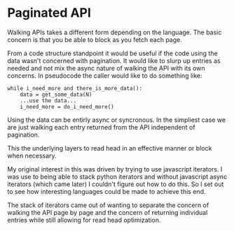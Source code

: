 Paginated API
=============

Walking APIs takes a different form depending on the language.  The basic
concern is that you be able to block as you fetch each page.

From a code structure standpoint it would be useful if the code using
the data wasn't concerned with pagination.  It would like to slurp
up entries as needed and not mix the async nature of walking the API
with its own concerns.  In pseudocode the caller would like to
do something like:

```
while i_need_more and there_is_more_data():
	data = get_some_data(N)
	...use the data...
	i_need_more = do_i_need_more()
```

Using the data can be entirly async or syncronous.  In the simpliest
case we are just walking each entry returned from the API independent
of pagination.

This the underlying layers to read head in an effective manner or block
when necessary.

My original interest in this was driven by trying to use javascript
iterators.  I was use to being able to stack python iterators and
without javascript async iterators (which came later) I couldn't
figure out how to do this.  So I set out to see how interesting
languages could be made to achieve this end.

The stack of iterators came out of wanting to separate the concern
of walking the API page by page and the concern of returning individual
entries while still allowing for read head optimization.
